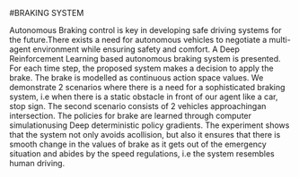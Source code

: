 #BRAKING SYSTEM

Autonomous Braking control is key in developing safe driving systems for the future.There exists a need for autonomous vehicles to negotiate a multi-agent environment while ensuring safety and comfort. A Deep Reinforcement Learning based autonomous  braking system is presented. For each time step, the proposed system makes a decision to apply the brake.
The  brake is  modelled as continuous action space values. We demonstrate 2 scenarios where there is a need for a sophisticated braking  system, i.e when there is a static obstacle in front of our agent like a car, stop sign. The second scenario consists of 2 vehicles approachingan intersection. The policies for brake  are learned through computer simulationusing Deep deterministic policy gradients. The experiment shows that the system not only avoids acollision, but also it ensures that there is smooth change in the values of brake as it gets out of the emergency situation and abides by the speed regulations, i.e the system resembles human driving.
